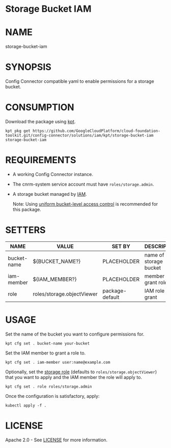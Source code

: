 Storage Bucket IAM
==================================================
# NAME
  storage-bucket-iam
# SYNOPSIS
  Config Connector compatible yaml to enable permissions for a storage bucket.
# CONSUMPTION
  Download the package using [kpt](https://googlecontainertools.github.io/kpt/).
  ```
  kpt pkg get https://github.com/GoogleCloudPlatform/cloud-foundation-toolkit.git/config-connector/solutions/iam/kpt/storage-bucket-iam storage-bucket-iam
  ```
# REQUIREMENTS
- A working Config Connector instance.
- The cnrm-system service account must have `roles/storage.admin`.
- A storage bucket managed by [IAM](https://cloud.google.com/storage/docs/access-control#using_permissions_with_acls).

  Note: Using [uniform bucket-level access control](https://cloud.google.com/storage/docs/uniform-bucket-level-access) is recommended for this package.
# SETTERS
|    NAME     |           VALUE            |     SET BY      |      DESCRIPTION       | COUNT |
|-------------|----------------------------|-----------------|------------------------|-------|
| bucket-name | ${BUCKET_NAME?}            | PLACEHOLDER     | name of storage bucket | 1     |
| iam-member  | ${IAM_MEMBER?}             | PLACEHOLDER     | member to grant role   | 1     |
| role        | roles/storage.objectViewer | package-default | IAM role to grant      | 1     |
# USAGE
  Set the name of the bucket you want to configure permissions for.
  ```
  kpt cfg set . bucket-name your-bucket
  ```
  Set the IAM member to grant a role to.
  ```
  kpt cfg set . iam-member user:name@example.com
  ```
  Optionally, set the [storage 
  role](https://cloud.google.com/iam/docs/understanding-roles#storage-roles) (defaults to
  `roles/storage.objectViewer`) that you want to apply and the IAM member the role will apply to.
  ```
  kpt cfg set . role roles/storage.admin
  ```
  Once the configuration is satisfactory, apply:
  ```
  kubectl apply -f .
  ```
# LICENSE
  Apache 2.0 - See [LICENSE](/LICENSE) for more information.

